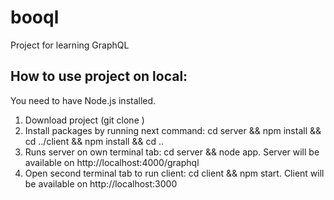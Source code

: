# booql
Project for learning GraphQL

## How to use project on local:
You need to have Node.js installed.

1. Download project (git clone <HTTPS url for repo>)
2. Install packages by running next command: cd server && npm install && cd ../client && npm install && cd ..
3. Runs server on own terminal tab: cd server && node app. Server will be available on http://localhost:4000/graphql
4. Open second terminal tab to run client: cd client && npm start. Client will be available on http://localhost:3000

